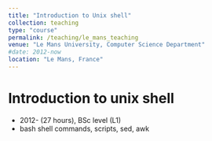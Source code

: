 ```yaml
---
title: "Introduction to Unix shell"
collection: teaching
type: "course"
permalink: /teaching/le_mans_teaching
venue: "Le Mans University, Computer Science Department"
#date: 2012-now
location: "Le Mans, France"
---
```


Introduction to unix shell
=====
 * 2012- (27 hours), BSc level (L1)
 * bash shell commands, scripts, sed, awk
